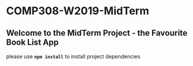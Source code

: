 # COMP308-W2019-MidTerm

## Welcome to the MidTerm Project - the Favourite Book List App

please use **`npm install`** to install project dependencies
